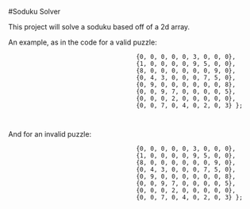 #Soduku Solver

This project will solve a soduku based off of a 2d array.

An example, as in the code for a valid puzzle:

``` int[][] board =               { {7, 0, 2, 0, 5, 0, 6, 0, 0},
                                    {0, 0, 0, 0, 0, 3, 0, 0, 0},
                                    {1, 0, 0, 0, 0, 9, 5, 0, 0},
                                    {8, 0, 0, 0, 0, 0, 0, 9, 0},
                                    {0, 4, 3, 0, 0, 0, 7, 5, 0},
                                    {0, 9, 0, 0, 0, 0, 0, 0, 8},
                                    {0, 0, 9, 7, 0, 0, 0, 0, 5},
                                    {0, 0, 0, 2, 0, 0, 0, 0, 0},
                                    {0, 0, 7, 0, 4, 0, 2, 0, 3} };
                     
                     
```
And for an invalid puzzle:

```int[][] unsolvableBoard =      { {7, 7, 2, 0, 5, 0, 6, 0, 0},
                                    {0, 0, 0, 0, 0, 3, 0, 0, 0},
                                    {1, 0, 0, 0, 0, 9, 5, 0, 0},
                                    {8, 0, 0, 0, 0, 0, 0, 9, 0},
                                    {0, 4, 3, 0, 0, 0, 7, 5, 0},
                                    {0, 9, 0, 0, 0, 0, 0, 0, 8},
                                    {0, 0, 9, 7, 0, 0, 0, 0, 5},
                                    {0, 0, 0, 2, 0, 0, 0, 0, 0},
                                    {0, 0, 7, 0, 4, 0, 2, 0, 3} }; 
```
